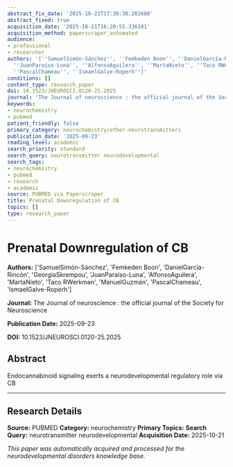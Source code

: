 ```yaml
---
abstract_fix_date: '2025-10-21T17:30:38.281600'
abstract_fixed: true
acquisition_date: '2025-10-21T16:20:55.336181'
acquisition_method: paperscraper_automated
audience:
- professional
- researcher
authors: '[''SamuelSimón-Sánchez'', ''Femkeden Boon'', ''DanielGarcía-Rincón'', ''GeorgiaSkrempou'',
  ''JuanParaíso-Luna'', ''AlfonsoAguilera'', ''MartaNieto'', ''Taco RWerkman'', ''ManuelGuzmán'',
  ''PascalChameau'', ''IsmaelGalve-Roperh'']'
conditions: []
content_type: research_paper
doi: 10.1523/JNEUROSCI.0120-25.2025
journal: 'The Journal of neuroscience : the official journal of the Society for Neuroscience'
keywords:
- neurochemistry
- pubmed
patient_friendly: false
primary_category: neurochemistry/other-neurotransmitters
publication_date: '2025-09-23'
reading_level: academic
search_priority: standard
search_query: neurotransmitter neurodevelopmental
search_tags:
- neurochemistry
- pubmed
- research
- academic
source: PUBMED via Paperscraper
title: Prenatal Downregulation of CB
topics: []
type: research_paper
---
```


# Prenatal Downregulation of CB

**Authors:** ['SamuelSimón-Sánchez', 'Femkeden Boon', 'DanielGarcía-Rincón', 'GeorgiaSkrempou', 'JuanParaíso-Luna', 'AlfonsoAguilera', 'MartaNieto', 'Taco RWerkman', 'ManuelGuzmán', 'PascalChameau', 'IsmaelGalve-Roperh']

**Journal:** The Journal of neuroscience : the official journal of the Society for Neuroscience

**Publication Date:** 2025-09-23

**DOI:** 10.1523/JNEUROSCI.0120-25.2025

## Abstract

Endocannabinoid signaling exerts a neurodevelopmental regulatory role via CB

---

## Research Details

**Source:** PUBMED
**Category:** neurochemistry
**Primary Topics:** 
**Search Query:** neurotransmitter neurodevelopmental
**Acquisition Date:** 2025-10-21

*This paper was automatically acquired and processed for the neurodevelopmental disorders knowledge base.*
